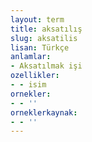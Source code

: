 ```yaml
---
layout: term
title: aksatılış
slug: aksatilis
lisan: Türkçe
anlamlar:
- Aksatılmak işi
ozellikler:
- - isim
ornekler:
- - ''
orneklerkaynak:
- - ''
---
```

